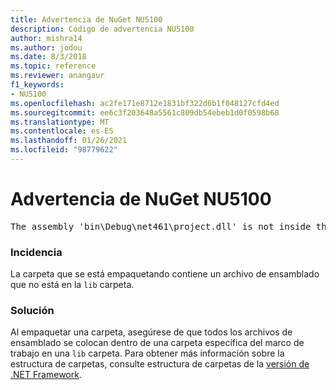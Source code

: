 ```yaml
---
title: Advertencia de NuGet NU5100
description: Código de advertencia NU5100
author: mishra14
ms.author: jodou
ms.date: 8/3/2018
ms.topic: reference
ms.reviewer: anangaur
f1_keywords:
- NU5100
ms.openlocfilehash: ac2fe171e8712e1831bf322d6b1f048127cfd4ed
ms.sourcegitcommit: ee6c3f203648a5561c809db54ebeb1d0f0598b68
ms.translationtype: MT
ms.contentlocale: es-ES
ms.lasthandoff: 01/26/2021
ms.locfileid: "98779622"
---
```

# <a name="nuget-warning-nu5100"></a>Advertencia de NuGet NU5100
<pre>The assembly 'bin\Debug\net461\project.dll' is not inside the 'lib' folder and hence it won't be added as a reference when the package is installed into a project. Move it into the 'lib' folder if it needs to be referenced.</pre>

### <a name="issue"></a>Incidencia

La carpeta que se está empaquetando contiene un archivo de ensamblado que no está en la `lib` carpeta.


### <a name="solution"></a>Solución

Al empaquetar una carpeta, asegúrese de que todos los archivos de ensamblado se colocan dentro de una carpeta específica del marco de trabajo en una `lib` carpeta. Para obtener más información sobre la estructura de carpetas, consulte estructura de carpetas de la [versión de .NET Framework](../../create-packages/supporting-multiple-target-frameworks.md#framework-version-folder-structure).

